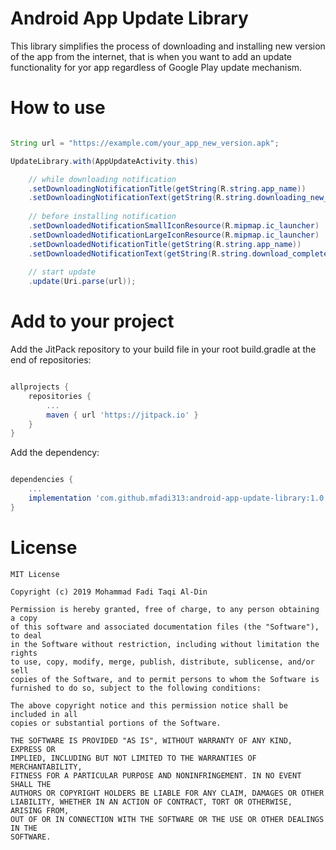 # Android App Update Library

This library simplifies the process of downloading and installing new version of the app from the internet, that is when you want to add an update functionality for yor app regardless of Google Play update mechanism.

# How to use

```java

String url = "https://example.com/your_app_new_version.apk";

UpdateLibrary.with(AppUpdateActivity.this)

    // while downloading notification
    .setDownloadingNotificationTitle(getString(R.string.app_name))
    .setDownloadingNotificationText(getString(R.string.downloading_new_version))
    
    // before installing notification
    .setDownloadedNotificationSmallIconResource(R.mipmap.ic_launcher)
    .setDownloadedNotificationLargeIconResource(R.mipmap.ic_launcher)
    .setDownloadedNotificationTitle(getString(R.string.app_name))
    .setDownloadedNotificationText(getString(R.string.download_completed))
    
    // start update
    .update(Uri.parse(url));

```

# Add to your project

Add the JitPack repository to your build file in your root build.gradle at the end of repositories:

```gradle

allprojects {
    repositories {
        ...
        maven { url 'https://jitpack.io' }
    }
}

```

Add the dependency:

```gradle

dependencies {
    ...
    implementation 'com.github.mfadi313:android-app-update-library:1.0.0'
}

```

# License

```
MIT License

Copyright (c) 2019 Mohammad Fadi Taqi Al-Din

Permission is hereby granted, free of charge, to any person obtaining a copy
of this software and associated documentation files (the "Software"), to deal
in the Software without restriction, including without limitation the rights
to use, copy, modify, merge, publish, distribute, sublicense, and/or sell
copies of the Software, and to permit persons to whom the Software is
furnished to do so, subject to the following conditions:

The above copyright notice and this permission notice shall be included in all
copies or substantial portions of the Software.

THE SOFTWARE IS PROVIDED "AS IS", WITHOUT WARRANTY OF ANY KIND, EXPRESS OR
IMPLIED, INCLUDING BUT NOT LIMITED TO THE WARRANTIES OF MERCHANTABILITY,
FITNESS FOR A PARTICULAR PURPOSE AND NONINFRINGEMENT. IN NO EVENT SHALL THE
AUTHORS OR COPYRIGHT HOLDERS BE LIABLE FOR ANY CLAIM, DAMAGES OR OTHER
LIABILITY, WHETHER IN AN ACTION OF CONTRACT, TORT OR OTHERWISE, ARISING FROM,
OUT OF OR IN CONNECTION WITH THE SOFTWARE OR THE USE OR OTHER DEALINGS IN THE
SOFTWARE.
```
